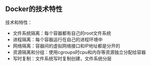 ## Docker的技术特性

技术和特性：

* 文件系统隔离：每个容器都有自己的root文件系统
* 进程隔离：每个容器运行在自己的进程环境中
* 网络隔离：容器间的虚拟网络接口和IP地址都是分开的
* 资源隔离和分组：使用cgroups时cpu和内存等资源独立分配给容器
* 写时复制：文件系统写时复制创建，文件系统分层

